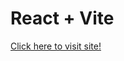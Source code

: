 # React + Vite

[Click here to visit site!](https://663b58738378570115d4f341--teal-kataifi-7a38fe.netlify.app/)
